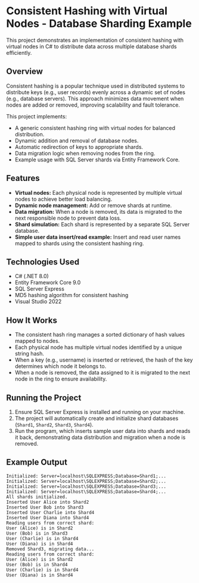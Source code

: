 # Consistent Hashing with Virtual Nodes - Database Sharding Example

This project demonstrates an implementation of consistent hashing with virtual nodes in C# to distribute data across multiple database shards efficiently.

## Overview

Consistent hashing is a popular technique used in distributed systems to distribute keys (e.g., user records) evenly across a dynamic set of nodes (e.g., database servers). This approach minimizes data movement when nodes are added or removed, improving scalability and fault tolerance.

This project implements:

- A generic consistent hashing ring with virtual nodes for balanced distribution.
- Dynamic addition and removal of database nodes.
- Automatic redirection of keys to appropriate shards.
- Data migration logic when removing nodes from the ring.
- Example usage with SQL Server shards via Entity Framework Core.

## Features

- **Virtual nodes:** Each physical node is represented by multiple virtual nodes to achieve better load balancing.
- **Dynamic node management:** Add or remove shards at runtime.
- **Data migration:** When a node is removed, its data is migrated to the next responsible node to prevent data loss.
- **Shard simulation:** Each shard is represented by a separate SQL Server database.
- **Simple user data insert/read example:** Insert and read user names mapped to shards using the consistent hashing ring.

## Technologies Used

- C# (.NET 8.0)
- Entity Framework Core 9.0
- SQL Server Express
- MD5 hashing algorithm for consistent hashing
- Visual Studio 2022

## How It Works

- The consistent hash ring manages a sorted dictionary of hash values mapped to nodes.
- Each physical node has multiple virtual nodes identified by a unique string hash.
- When a key (e.g., username) is inserted or retrieved, the hash of the key determines which node it belongs to.
- When a node is removed, the data assigned to it is migrated to the next node in the ring to ensure availability.

## Running the Project

1. Ensure SQL Server Express is installed and running on your machine.
2. The project will automatically create and initialize shard databases (`Shard1`, `Shard2`, `Shard3`, `Shard4`).
3. Run the program, which inserts sample user data into shards and reads it back, demonstrating data distribution and migration when a node is removed.

## Example Output

```vbnet
Initialized: Server=localhost\SQLEXPRESS;Database=Shard1;...
Initialized: Server=localhost\SQLEXPRESS;Database=Shard2;...
Initialized: Server=localhost\SQLEXPRESS;Database=Shard3;...
Initialized: Server=localhost\SQLEXPRESS;Database=Shard4;...
All shards initialized.
Inserted User Alice into Shard2
Inserted User Bob into Shard3
Inserted User Charlie into Shard4
Inserted User Diana into Shard4
Reading users from correct shard:
User (Alice) is in Shard2
User (Bob) is in Shard3
User (Charlie) is in Shard4
User (Diana) is in Shard4
Removed Shard3, migrating data...
Reading users from correct shard:
User (Alice) is in Shard2
User (Bob) is in Shard4
User (Charlie) is in Shard4
User (Diana) is in Shard4
